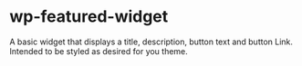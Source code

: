 wp-featured-widget
==================

A basic widget that displays a title, description, button text and button Link. Intended to be styled as desired for you theme.
